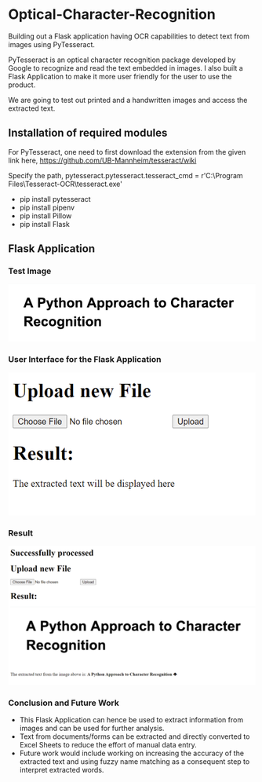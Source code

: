 # Optical-Character-Recognition
Building out a Flask application having OCR capabilities to detect text from images using PyTesseract. 

PyTesseract is an optical character recognition package developed by Google to recognize and read the text embedded in images. I also built a Flask Application to make it more user friendly for the user to use the product. 

We are going to test out printed and a handwritten images and access the extracted text. 

## Installation of required modules

For PyTesseract, one need to first download the extension from the given link here, https://github.com/UB-Mannheim/tesseract/wiki

Specify the path,
pytesseract.pytesseract.tesseract_cmd = r'C:\Program Files\Tesseract-OCR\tesseract.exe'

* pip install pytesseract
* pip install pipenv
* pip install Pillow
* pip install Flask

## Flask Application

### Test Image 

![Test Image](https://github.com/adityabaser/Optical-Character-Recognition/blob/main/static/uploads/ocr_image1.PNG)

### User Interface for the Flask Application 

![User Interface](https://github.com/adityabaser/Optical-Character-Recognition/blob/main/Screenshots/Flask%20Application%20Interface%20Screenshot.PNG)

### Result 

![Result Screenshot](https://github.com/adityabaser/Optical-Character-Recognition/blob/main/Screenshots/OCR%20Result%20Screenshot.PNG)

### Conclusion and Future Work

* This Flask Application can hence be used to extract information from images and can be used for further analysis. 
* Text from documents/forms can be extracted and directly converted to Excel Sheets to reduce the effort of manual data entry. 
* Future work would include working on increasing the accuracy of the extracted text and using fuzzy name matching as a consequent step to interpret extracted words.


